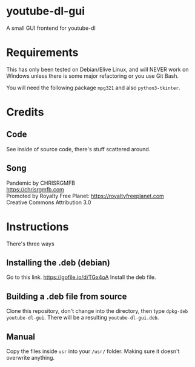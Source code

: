 # youtube-dl-gui
A small GUI frontend for youtube-dl

# Requirements
This has only been tested on Debian/Elive Linux, and will NEVER work on Windows unless there is  some major refactoring or you use Git Bash.

You will need the following package  `mpg321` and also `python3-tkinter`. 

# Credits
## Code
See inside of source code, there's stuff scattered around.
## Song
Pandemic by CHRISRGMFB  
https://chrisrgmfb.com  
Promoted by Royalty Free Planet: https://royaltyfreeplanet.com  
Creative Commons Attribution 3.0

# Instructions
There's three ways

## Installing the .deb (debian)
Go to this link. https://gofile.io/d/TGx4oA Install the deb file.

## Building a .deb file from source
Clone this repository, don't change into the directory, then type `dpkg-deb youtube-dl-gui`. There will be a resulting `youtube-dl-gui.deb`.

## Manual
Copy the files inside `usr` into your `/usr/` folder. Making sure it doesn't overwrite anything.
